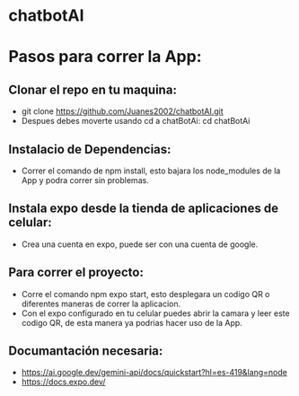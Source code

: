 # chatbotAI

# Pasos para correr la App:

## Clonar el repo en tu maquina:
- git clone https://github.com/Juanes2002/chatbotAI.git
- Despues debes moverte usando cd a chatBotAi: cd chatBotAi

## Instalacio de Dependencias:
- Correr el comando de npm install, esto bajara los node_modules de la App y podra correr sin problemas.

## Instala expo desde la tienda de aplicaciones de celular:
- Crea una cuenta en expo, puede ser con una cuenta de google.

## Para correr el proyecto:
- Corre el comando npm expo start, esto desplegara un codigo QR o diferentes maneras de correr la aplicacion.
- Con el expo configurado en tu celular puedes abrir la camara y leer este codigo QR, de esta manera ya podrias hacer uso de la App.

## Documantación necesaria:
- https://ai.google.dev/gemini-api/docs/quickstart?hl=es-419&lang=node
- https://docs.expo.dev/
